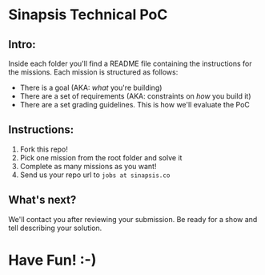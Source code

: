 # Sinapsis Technical PoC

## Intro:

Inside each folder you'll find a README file containing the instructions for the missions.
Each mission is structured as follows:

- There is a goal (AKA: _what_ you're building)
- There are a set of requirements (AKA: constraints on _how_ you build it)
- There are a set grading guidelines. This is how we'll evaluate the PoC

## Instructions:

1. Fork this repo!
2. Pick one mission from the root folder and solve it
3. Complete as many missions as you want!
4. Send us your repo url to `jobs at sinapsis.co`

## What's next?

We'll contact you after reviewing your submission. Be ready for a show and tell describing your solution.

# **Have Fun! :-)**

